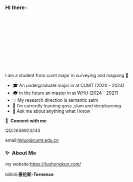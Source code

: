 ### Hi there <a href="https://www.gautamkrishnar.com/"><img src="https://media.giphy.com/media/hvRJCLFzcasrR4ia7z/giphy.gif" width="5%"></a>

I am a student from cumt major in surveying and mapping :rofl:

- 🎓 An undergraduate major in  at CUMT (2020 - 2024)
- 🎓 In the future an master in  at WHU (2024 - 2027)
- ✨ My research direction is semantic salm
- 🌱 I’m currently learning gnss ,slam and deeplearning
- 💬 Ask me about anything what I know
  
  

🔗 &nbsp;**Connect with me**

QQ:2638923243

email:hkluo@cumt.edu.cn

### ✨&nbsp; About Me

my website:https://luohongkun.com/

bilibili:**泰伦斯-Ternence**
